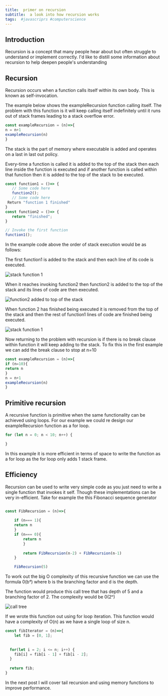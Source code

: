 ```yaml
---
title:  primer on recursion
subtitle:  a look into how recursion works
tags:  #javascriprs #computerscience
---
```


## Introduction 
Recursion is a concept that many people hear about but often struggle to understand or implement correctly. 
I'd like to distill some information about recursion to help deepen people's understanding

## Recursion

Recursion occurs when a function calls itself within its own body. This is known as self-invocation. 

The example below shows the exampleRecursion function calling itself. The problem with this function is it will keep calling itself indefinitely until it runs out of stack frames leading to a stack overflow error.



``` javascript 
const exampleRecursion = (n)=>{
n = n+1
exampleRecursion(n)
}

```

The stack is the part of memory where executable is added and operates on a last in last out policy. 

Every-time a function is called it is added to the top of the  stack then each line inside the function is executed and if another function is called within that function then it is added to the top of the stack to be executed. 

```javascript
const function1 = ()=> {
   // Some code here
   function2();
   // Some code here
 Return "function 1 finished"
}
const function2 = ()=> {
   return "finished";
}

// Invoke the first function
function1();

```
In the example code above the order of stack execution would be as follows:

The first function1 is added to the stack and then each line of its code is executed. 

![stack function 1](https://dev-to-uploads.s3.amazonaws.com/uploads/articles/9nbpukdyakisu0oyycen.png)

When it reaches invoking function2 then function2 is added to the top of the stack and its lines of code are then executed.

![function2 added to top of the stack](https://dev-to-uploads.s3.amazonaws.com/uploads/articles/r49mjny58vx1adw0nxe4.png)

When function 2 has finished being executed it is removed from the top of the stack and then the rest of function1 lines of code are finished being executed. 

![stack function 1](https://dev-to-uploads.s3.amazonaws.com/uploads/articles/9nbpukdyakisu0oyycen.png)

Now returning to the problem with recursion is if there is no break clause within function it will keep adding to the stack. To fix this in the first example we can add the break clause to stop at n=10 


 

``` javascript 
const exampleRecursion = (n)=>{
if (n=10){
return n
}
n = n+1
exampleRecursion(n)
}

```

## Primitive recursion

A recursive function is primitive when the same functionality can be achieved using loops. For our example we could re design our exampleRecursion function as a for loop. 

```Javascript
for (let n = 0; n < 10; n++) {

}
```

In this example it is more efficient in terms of space to write the function as a for loop as the for loop only adds 1 stack frame. 


## Efficiency

Recursion can be used to write very simple code as you just need to write a single function that invokes it self. Though these implementations can be very in-efficient. Take for example the this Fibonacci sequence generator

```Javascript 

const FibRecursion = (n)=>{
    
    if (n=== 1){
    return n
    }
    if (n=== 0){
        return n
        }
    
        return FibRecursion(n-2) + FibRecursion(n-1)
    }

    FibRecursion(5)


```
To work out the big O complexity of this recursive function we can use the formula 0(bᵈ) where b is the branching factor and d is the depth.

The function would produce this call tree that has depth of 5 and a branching factor of 2. The complexity would be 0(2ⁿ)


![call tree](https://dev-to-uploads.s3.amazonaws.com/uploads/articles/7kn77tu3196ctibl5axe.png)

If we wrote this function out using for loop iteration. This function would have a complexity of O(n) as we have a single loop of size n.

```Javascript
const fibIterator = (n)=>{
    let fib = [0, 1];
  
  
  for(let i = 2; i <= n; i++) {
    fib[i] = fib[i - 1] + fib[i - 2]; 
  }
  
  return fib;
}

```

In the next post I will cover tail recursion and using memory functions to improve performance. 





 

  

 







 


